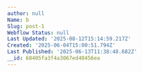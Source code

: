 ```yaml
---
author: null
Name: b
Slug: post-1
Webflow Status: null
Last Updated: '2025-08-12T15:14:59.217Z'
Created: '2025-06-04T15:00:51.794Z'
Last Published: '2025-06-13T11:38:48.682Z'
__id: 68405fa3f4a3067ed40456ea
---
```


